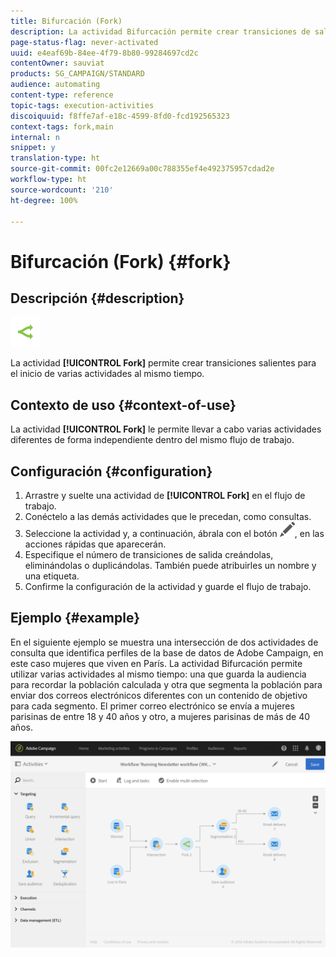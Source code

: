 ```yaml
---
title: Bifurcación (Fork)
description: La actividad Bifurcación permite crear transiciones de salida para el inicio de varias actividades al mismo tiempo.
page-status-flag: never-activated
uuid: e4eaf69b-84ee-4f79-8b80-99284697cd2c
contentOwner: sauviat
products: SG_CAMPAIGN/STANDARD
audience: automating
content-type: reference
topic-tags: execution-activities
discoiquuid: f8ffe7af-e18c-4599-8fd0-fcd192565323
context-tags: fork,main
internal: n
snippet: y
translation-type: ht
source-git-commit: 00fc2e12669a00c788355ef4e492375957cdad2e
workflow-type: ht
source-wordcount: '210'
ht-degree: 100%

---
```



# Bifurcación (Fork) {#fork}

## Descripción {#description}

![](assets/fork.png)

La actividad **[!UICONTROL Fork]** permite crear transiciones salientes para el inicio de varias actividades al mismo tiempo.

## Contexto de uso {#context-of-use}

La actividad **[!UICONTROL Fork]** le permite llevar a cabo varias actividades diferentes de forma independiente dentro del mismo flujo de trabajo.

## Configuración {#configuration}

1. Arrastre y suelte una actividad de **[!UICONTROL Fork]** en el flujo de trabajo.
1. Conéctelo a las demás actividades que le precedan, como consultas.
1. Seleccione la actividad y, a continuación, ábrala con el botón ![](assets/edit_darkgrey-24px.png), en las acciones rápidas que aparecerán.
1. Especifique el número de transiciones de salida creándolas, eliminándolas o duplicándolas. También puede atribuirles un nombre y una etiqueta.
1. Confirme la configuración de la actividad y guarde el flujo de trabajo.

## Ejemplo {#example}

En el siguiente ejemplo se muestra una intersección de dos actividades de consulta que identifica perfiles de la base de datos de Adobe Campaign, en este caso mujeres que viven en París. La actividad Bifurcación permite utilizar varias actividades al mismo tiempo: una que guarda la audiencia para recordar la población calculada y otra que segmenta la población para enviar dos correos electrónicos diferentes con un contenido de objetivo para cada segmento. El primer correo electrónico se envía a mujeres parisinas de entre 18 y 40 años y otro, a mujeres parisinas de más de 40 años.

![](assets/wkf_fork_example.png)

